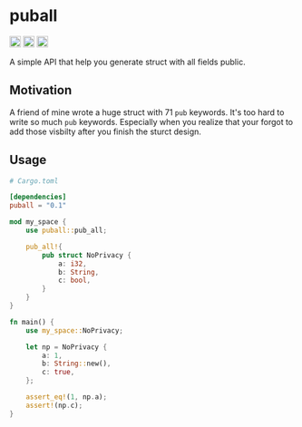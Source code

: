 # puball

[<img alt="github" src="https://img.shields.io/badge/github-Avimitin/puball-7E9CD8?style=flat&labelColor=252535&logo=github" height="20">](https://github.com/Avimitin/puball)
[<img alt="docs.rs" src="https://img.shields.io/badge/docs.rs-puball-6A9589?style=flat&labelColor=252535&logo=docs.rs" height="20">](https://docs.rs/puball)
[<img alt="crates.io" src="https://img.shields.io/crates/v/puball.svg?style=flat&color=fd7726&labelColor=252535&logo=rust" height="20">](https://crates.io/crates/puball)

A simple API that help you generate struct with all fields public.

## Motivation

A friend of mine wrote a huge struct with 71 `pub` keywords.
It's too hard to write so much `pub` keywords.
Especially when you realize that your forgot to add those visbilty
after you finish the sturct design.

## Usage

```toml
# Cargo.toml

[dependencies]
puball = "0.1"
```

```rust
mod my_space {
    use puball::pub_all;

    pub_all!{
        pub struct NoPrivacy {
            a: i32,
            b: String,
            c: bool,
        }
    }
}

fn main() {
    use my_space::NoPrivacy;

    let np = NoPrivacy {
        a: 1,
        b: String::new(),
        c: true,
    };

    assert_eq!(1, np.a);
    assert!(np.c);
}
```
